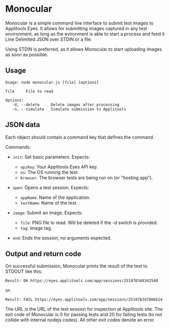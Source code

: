 
Monocular
=========

Monocular is a simple command line interface to submit test images to
Applitools Eyes. It allows for submitting images captured in any test
environment, as long as the evironment is able to start a process and
feed it Line Delimited JSON over STDIN or a file.

Using STDIN is preferred, as it allows Monocular to start uploading
images as soon as possible.

Usage
-----

```
Usage: node monocular.js [file] [options]

file     File to read

Options:
   -d, --delete     Delete images after processing
   -n, --simulate   Simulate submission to Applitools
```

JSON data
---------

Each object should contain a command key that defines the command.

Commands:

* `init`:
    Set basic parameters. Expects:
    * `apiKey`: Your Applitools Eyes API key.
    * `os`: The OS running the test.
    * `browser`: The browser tests are being run on (or "hosting app").

* `open`:
    Opens a test session. Expects:
    * `appName`: Name of the application.
    * `testName`: Name of the test.

* `image`:
    Submit an image. Expects:
    * `file`: PNG file to read. Will be deleted if the -d switch is
            provided.
    * `tag`: Image tag.

* `end`:
    Ends the session, no arguments expected.
        

Output and return code
----------------------

On successful submission, Monocular prints the result of the test to
STDOUT like this:

`Result: OK https://eyes.applitools.com/app/sessions/251978348342540`

or:

`Result: FAIL https://eyes.applitools.com/app/sessions/251978347866624`

The URL is the URL of the test session for inspection at Applitools
site. The exit code of Monocular is 0 for passing tests and 20 for
failing tests (to not collide with internal nodejs codes). All other
exit codes denote an error.
